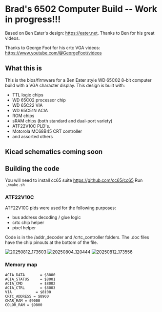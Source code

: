 # Brad's 6502 Computer Build -- Work in progress!!!
Based on Ben Eater's design: https://eater.net. Thanks to Ben for his great videos.

Thanks to George Foot for his crtc VGA videos: https://www.youtube.com/@GeorgeFoot/videos

## What this is
This is the bios/firmware for a Ben Eater style WD 65C02 8-bit computer build with a VGA character display. This design is built with:
* TTL logic chips
* WD 65C02 processor chip
* WD 65C22 VIA
* WD 65C51N ACIA
* ROM chips
* sRAM chips (both standard and dual-port variety)
* ATF22V10C PLD's.
* Motorola MC68B45 CRT controller
* and assorted others

## Kicad schematics coming soon

## Building the code
You will need to install cc65 suite
https://github.com/cc65/cc65
Run ```./make.sh```

### ATF22V10C
ATF22V10C plds were used for the following purposes:
* bus address decoding / glue logic
* crtc chip helper
* pixel helper
  
Code is in the /addr_decoder and /crtc_controller folders. The .doc files have the chip pinouts at the bottom of the file.

![20250812_173603](https://github.com/user-attachments/assets/84d05559-f159-402a-8e1a-f46dc62f8b88)
![20250804_120444](https://github.com/user-attachments/assets/e2e5c8dd-4128-40c7-a7a2-0bf37f97e545)
![20250812_173556](https://github.com/user-attachments/assets/0a4da1c0-c5b6-462e-b5ba-dcf7d3f7ab3e)

### Memory map
```
ACIA_DATA       = $8000
ACIA_STATUS     = $8001
ACIA_CMD        = $8002
ACIA_CTRL       = $8003
VIA           = $8100
CRTC_ADDRESS = $8900
CHAR_RAM = $9000
COLOR_RAM = $9800

```
